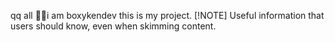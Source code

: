 qq all
😶‍🌫️i am boxykendev
this is my project.
[!NOTE]
Useful information that users should know, even when skimming content.
